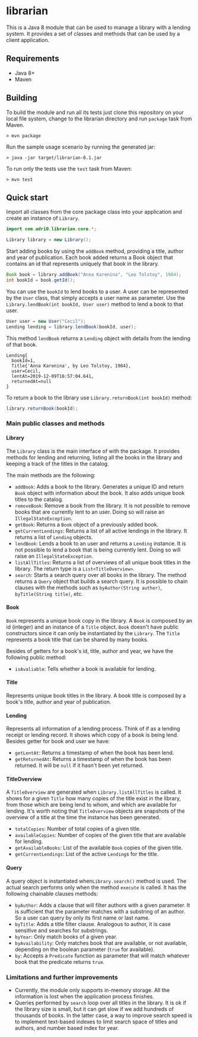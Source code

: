 # librarian

This is a Java 8 module that can be used to manage a library with a lending system. It provides a set of
 classes and methods that can be used by a client application. 
 
## Requirements

- Java 8+
- Maven

## Building

To build the module and run all its tests just clone this repository on your local file system, change to
 the librarian directory and run `package` task from Maven.

```
> mvn package
```

Run the sample usage scenario by running the generated jar:

```
> java -jar target/librarian-0.1.jar
```

To run only the tests use the `test` task from Maven:

```
> mvn test
```

## Quick start

Import all classes from the core package class into your application and create an instance of `Library`.

```java
import com.adri0.librarian.core.*;
```

```java
Library library = new Library();
```

Start adding books by using the `addBook` method, providing a title, 
author and year of publication. Each book added returns a Book object that contains an id that represents uniquely that
book in the library.

```java
Book book = library.addBook("Anna Karenina", "Leo Tolstoy", 1984);
int bookId = book.getId();
```

You can use the `bookId` to lend books to a user. A user can be represented by the `User` class, that 
simply accepts a user name as parameter. Use the `Library.lendBook(int bookId, User user)` method to lend 
a book to that user.

```java
User user = new User("Cecil");
Lending lending = library.lendBook(bookId, user);
```

This method `lendBook` returns a `Lending` object with details from the lending of that book.

```
Lending{
  bookId=1,
  Title{'Anna Karenina', by Leo Tolstoy, 1984},
  user=Cecil,
  lentAt=2019-12-09T16:57:04.641,
  returnedAt=null
}
```

To return a book to the library use `Library.returnBook(int bookId)` method:

```java
library.returnBook(bookId);
```

### Main public classes and methods

#### Library

The `Library` class is the main interface of with the package. It provides methods for 
lending and returning, listing all the books in the library and keeping a track
of the titles in the catalog.

The main methods are the following:

- `addBook`: Adds a book to the library. Generates a unique ID and return `Book` object 
  with information about the book. It also adds unique book titles to the catalog.
- `removeBook`: Remove a book from the library. It is not possible to remove books that
 are currently lent to an user. Doing so will raise an `IllegalStateException`.
- `getBook`: Returns a `Book` object of a previously added book.
- `getCurrentLendings`: Returns a list of all active lendings in the library. It returns
 a list of `Lending` objects.
- `lendBook`: Lends a book to an user and returns a `Lending` instance. It is not possible 
 to lend a book that is being currently lent. Doing so will raise an `IllegalStateException`.
- `listAllTitles`: Returns a list of overviews of all unique book titles in the library. 
 The return type is a `List<TitleOverview>`. 
- `search`: Starts a search query over all books in the library. The method returns 
 a `Query` object that builds a search query. It is possible to chain clauses 
 with the methods such as `byAuthor(String author)`, `byTitle(String title)`, etc. 
 
#### Book

`Book` represents a unique book copy in the library. A `Book` is composed by an
id (integer) and an instance of a `Title` object. `Book` doesn't have public constructors
since it can only be instantiated by the `Library`. The `Title` represents a book title 
that can be shared by many books.

Besides of getters for a book's id, title, author and year, we have the following public 
method:

- `isAvaliable`: Tells whether a book is available for lending.

#### Title

Represents unique book titles in the library. A book title is composed by a book's
title, author and year of publication. 

#### Lending

Represents all information of a lending process. Think of if as a lending receipt or lending
record. It shows which copy of a book is being lend. Besides getter for book and user we have:  

- `getLentAt`: Returns a timestamp of when the book has been lend.
- `getReturnedAt`: Returns a timestamp of when the book has been returned. It will be 
 `null` if it hasn't been yet returned.
 
#### TitleOverview

A `TitleOverview` are generated when `Library.listAllTitles` is called. It shows
for a given `Title` how many copies of the title exist in the library, from those
which are being lend to whom, and which are available for lending. It's worth noting
that `TitleOverview` objects are snapshots of the overview of a title at the time
the instance has been generated.

- `totalCopies`: Number of total copies of a given title.
- `availableCopies`: Number of copies of the given title that are available for lending.
- `getAvailableBooks`: List of the available `Book` copies of the given title.
- `getCurrentLendings`: List of the active `Lending`s for the title. 

#### Query

A query object is instantiated when`Library.search()` method is used. The actual
search performs only when the method `execute` is called. It has the following
chainable clauses methods:

- `byAuthor`: Adds a clause that will filter authors with a given parameter. It is 
 sufficient that the parameter matches with a substring of an author. So a user can 
 query by only its first name or last name.
- `byTitle`: Adds a title filter clause. Analogous to author, it is case sensitive 
 and searches for substrings.
- `byYear`: Only match books of a given year.
- `byAvailability`: Only matches book that are available, or not available, depending
 on the boolean parameter (`true` for available).
- `by`: Accepts a `Predicate` function as parameter that will match whatever book 
 that the predicate returns `true`.
 
 
### Limitations and further improvements

- Currently, the module only supports in-memory storage. All the information is lost
 when the application process finishes.
- Queries performed by `search` loop over all titles in the library. It is ok if the library
 size is small, but it can get slow if we add hundreds of thousands of books. In the
 latter case, a way to improve search speed is to implement text-based indexes to 
 limit search space of titles and authors, and number based index for year.
